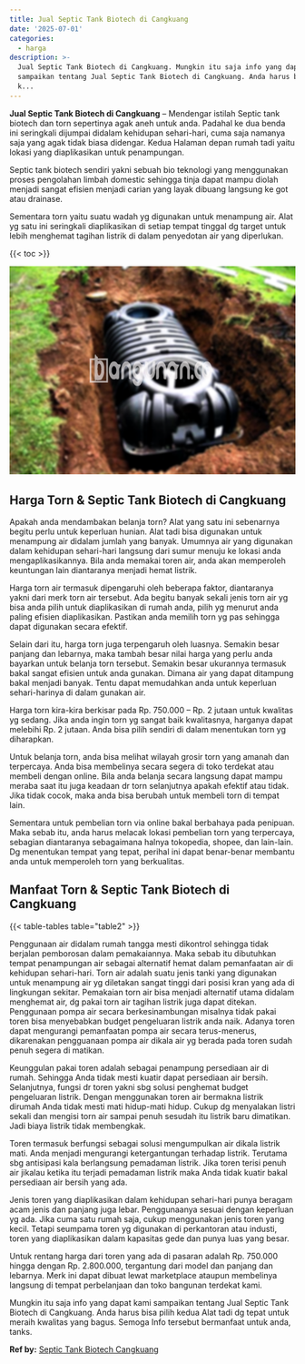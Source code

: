 ```yaml
---
title: Jual Septic Tank Biotech di Cangkuang
date: '2025-07-01'
categories:
  - harga
description: >-
  Jual Septic Tank Biotech di Cangkuang. Mungkin itu saja info yang dapat kami
  sampaikan tentang Jual Septic Tank Biotech di Cangkuang. Anda harus bisa pilih
  k...
---
```


**Jual Septic Tank Biotech di Cangkuang** – Mendengar istilah Septic tank biotech dan torn sepertinya agak aneh untuk anda. Padahal ke dua benda ini seringkali dijumpai didalam kehidupan sehari-hari, cuma saja namanya saja yang agak tidak biasa didengar. Kedua Halaman depan rumah tadi yaitu lokasi yang diaplikasikan untuk penampungan.

Septic tank biotech sendiri yakni sebuah bio teknologi yang menggunakan proses pengolahan limbah domestic sehingga tinja dapat mampu diolah menjadi sangat efisien menjadi carian yang layak dibuang langsung ke got atau drainase.

Sementara torn yaitu suatu wadah yg digunakan untuk menampung air. Alat yg satu ini seringkali diaplikasikan di setiap tempat tinggal dg target untuk lebih menghemat tagihan listrik di dalam penyedotan air yang diperlukan.

{{< toc >}}

![Jual Septic Tank Biotech di Cangkuang](/images/jual-bio-septictank-28.png)

## Harga Torn & Septic Tank Biotech di Cangkuang

Apakah anda mendambakan belanja torn? Alat yang satu ini sebenarnya begitu perlu untuk keperluan hunian. Alat tadi bisa digunakan untuk menampung air didalam jumlah yang banyak. Umumnya air yang digunakan dalam kehidupan sehari-hari langsung dari sumur menuju ke lokasi anda mengaplikasikannya. Bila anda memakai toren air, anda akan memperoleh keuntungan lain diantaranya menjadi hemat listrik.

Harga torn air termasuk dipengaruhi oleh beberapa faktor, diantaranya yakni dari merk torn air tersebut. Ada begitu banyak sekali jenis torn air yg bisa anda pilih untuk diaplikasikan di rumah anda, pilih yg menurut anda paling efisien diaplikasikan. Pastikan anda memilih torn yg pas sehingga dapat digunakan secara efektif.

Selain dari itu, harga torn juga terpengaruh oleh luasnya. Semakin besar panjang dan lebarnya, maka tambah besar nilai harga yang perlu anda bayarkan untuk belanja torn tersebut. Semakin besar ukurannya termasuk bakal sangat efisien untuk anda gunakan. Dimana air yang dapat ditampung bakal menjadi banyak. Tentu dapat memudahkan anda untuk keperluan sehari-harinya di dalam gunakan air.

Harga torn kira-kira berkisar pada Rp. 750.000 – Rp. 2 jutaan untuk kwalitas yg sedang. Jika anda ingin torn yg sangat baik kwalitasnya, harganya dapat melebihi Rp. 2 jutaan. Anda bisa pilih sendiri di dalam menentukan torn yg diharapkan.

Untuk belanja torn, anda bisa melihat wilayah grosir torn yang amanah dan terpercaya. Anda bisa membelinya secara segera di toko terdekat atau membeli dengan online. Bila anda belanja secara langsung dapat mampu meraba saat itu juga keadaan dr torn selanjutnya apakah efektif atau tidak. Jika tidak cocok, maka anda bisa berubah untuk membeli torn di tempat lain.

Sementara untuk pembelian torn via online bakal berbahaya pada penipuan. Maka sebab itu, anda harus melacak lokasi pembelian torn yang terpercaya, sebagian diantaranya sebagaimana halnya tokopedia, shopee, dan lain-lain. Dg menentukan tempat yang tepat, perihal ini dapat benar-benar membantu anda untuk memperoleh torn yang berkualitas.

## Manfaat Torn & Septic Tank Biotech di Cangkuang

{{< table-tables table="table2" >}}

Penggunaan air didalam rumah tangga mesti dikontrol sehingga tidak berjalan pemborosan dalam pemakaiannya. Maka sebab itu dibutuhkan tempat penampungan air sebagai alternatif hemat dalam pemanfaatan air di kehidupan sehari-hari. Torn air adalah suatu jenis tanki yang digunakan untuk menampung air yg diletakan sangat tinggi dari posisi kran yang ada di lingkungan sekitar. Pemakaian torn air bisa menjadi alternatif utama didalam menghemat air, dg pakai torn air tagihan listrik juga dapat ditekan. Penggunaan pompa air secara berkesinambungan misalnya tidak pakai toren bisa menyebabkan budget pengeluaran listrik anda naik. Adanya toren dapat mengurangi pemanfaatan pompa air secara terus-menerus, dikarenakan pengguanaan pompa air dikala air yg berada pada toren sudah penuh segera di matikan.

Keunggulan pakai toren adalah sebagai penampung persediaan air di rumah. Sehingga Anda tidak mesti kuatir dapat persediaan air bersih. Selanjutnya, fungsi dr toren yakni sbg solusi penghemat budget pengeluaran listrik. Dengan menggunakan toren air bermakna listrik dirumah Anda tidak mesti mati hidup-mati hidup. Cukup dg menyalakan listri sekali dan mengisi torn air sampai penuh sesudah itu listrik baru dimatikan. Jadi biaya listrik tidak membengkak.

Toren termasuk berfungsi sebagai solusi mengumpulkan air dikala listrik mati. Anda menjadi mengurangi ketergantungan terhadap listrik. Terutama sbg antisipasi kala berlangsung pemadaman listrik. Jika toren terisi penuh air jikalau ketika itu terjadi pemadaman listrik maka Anda tidak kuatir bakal persediaan air bersih yang ada.

Jenis toren yang diaplikasikan dalam kehidupan sehari-hari punya beragam acam jenis dan panjang juga lebar. Penggunaanya sesuai dengan keperluan yg ada. Jika cuma satu rumah saja, cukup menggunakan jenis toren yang kecil. Tetapi seumpama toren yg digunakan di perkantoran atau industi, toren yang diaplikasikan dalam kapasitas gede dan punya luas yang besar.

Untuk rentang harga dari toren yang ada di pasaran adalah Rp. 750.000 hingga dengan Rp. 2.800.000, tergantung dari model dan panjang dan lebarnya. Merk ini dapat dibuat lewat marketplace ataupun membelinya langsung di tempat perbelanjaan dan toko bangunan terdekat kami.

Mungkin itu saja info yang dapat kami sampaikan tentang Jual Septic Tank Biotech di Cangkuang. Anda harus bisa pilih kedua Alat tadi dg tepat untuk meraih kwalitas yang bagus. Semoga Info tersebut bermanfaat untuk anda, tanks.

**Ref by:** [Septic Tank Biotech Cangkuang](https://id.wikipedia.org/wiki/Septic)
